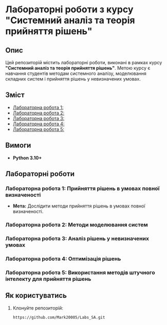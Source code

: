 ﻿# Лабораторні роботи з курсу "Системний аналіз та теорія прийняття рішень"

## Опис
Цей репозиторій містить лабораторні роботи, виконані в рамках курсу **"Системний аналіз та теорія прийняття рішень"**. Метою курсу є навчання студентів методам системного аналізу, моделювання складних систем і прийняття рішень у невизначених умовах.


## Зміст
- [Лабораторна робота 1:](#лаб1)
- [Лабораторна робота 2:](#лаб2)
- [Лабораторна робота 3:](#лаб3)
- [Лабораторна робота 4:](#лаб4)
- [Лабораторна робота 5:](#лаб5)

## Вимоги
- **Python 3.10+**

## Лабораторні роботи

### Лабораторна робота 1: Прийняття рішень в умовах повної визначеності <a name="лаб1"></a>
- **Мета:** Дослідити методи прийняття рішень в умовах повної визначеності.



### Лабораторна робота 2: Методи моделювання систем <a name="лаб2"></a>



### Лабораторна робота 3: Аналіз рішень у невизначених умовах <a name="лаб3"></a>


### Лабораторна робота 4: Оптимізація рішень <a name="лаб4"></a>


### Лабораторна робота 5: Використання методів штучного інтелекту для прийняття рішень <a name="лаб5"></a>


## Як користуватись
1. Клонуйте репозиторій:
   ```bash
   https://github.com/Mark20005/Labs_SA.git